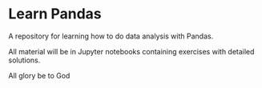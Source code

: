 # Learn Pandas
A repository for learning how to do data analysis with Pandas. 

All material will be in Jupyter notebooks containing exercises with detailed solutions.

All glory be to God
